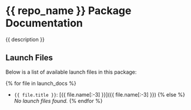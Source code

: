 # {{ repo_name }} Package Documentation

{{ description }}

## Launch Files

Below is a list of available launch files in this package:

{% for file in launch_docs %}
- `{{ file.title }}`: [{{ file.name[:-3] }}]({{ file.name[:-3] }})
{% else %}
_No launch files found._
{% endfor %}
